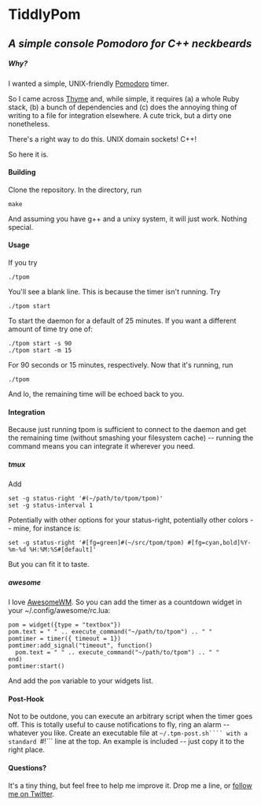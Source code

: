 # TiddlyPom
## _A simple console Pomodoro for C++ neckbeards_

##### Why?
I wanted a simple, UNIX-friendly [Pomodoro](http://pomodorotechnique.com/) timer.

So I came across [Thyme](http://thymerb.com) and, while simple, it requires (a) a whole Ruby stack, (b) a bunch of dependencies and (c) does the annoying thing of writing to a file for integration elsewhere. A cute trick, but a dirty one nonetheless.

There's a right way to do this. UNIX domain sockets! C++!

So here it is. 

#### Building
Clone the repository. In the directory, run
```
make
```

And assuming you have g++ and a unixy system, it will just work. Nothing special.

#### Usage
If you try
```
./tpom
```
You'll see a blank line. This is because the timer isn't running. Try

```
./tpom start
```

To start the daemon for a default of 25 minutes. If you want a different amount of time try one of:
```
./tpom start -s 90
./tpom start -m 15
```
For 90 seconds or 15 minutes, respectively. Now that it's running, run
```
./tpom
```

And lo, the remaining time will be echoed back to you.

#### Integration
Because just running tpom is sufficient to connect to the daemon and get the remaining time (without smashing your filesystem cache) -- running the command means you can integrate it wherever you need. 

##### tmux
Add
```
set -g status-right '#(~/path/to/tpom/tpom)'
set -g status-interval 1
```
Potentially with other options for your status-right, potentially other colors -- mine, for instance is:
```
set -g status-right '#[fg=green]#(~/src/tpom/tpom) #[fg=cyan,bold]%Y-%m-%d %H:%M:%S#[default]'
```
But you can fit it to taste.

##### awesome
I love [AwesomeWM](http://awesome.naquadah.org/). So you can add the timer as a countdown widget in your ~/.config/awesome/rc.lua:

```
pom = widget({type = "textbox"})
pom.text = " " .. execute_command("~/path/to/tpom") .. " "
pomtimer = timer({ timeout = 1})
pomtimer:add_signal("timeout", function() 
  pom.text = " " .. execute_command("~/path/to/tpom") .. " " 
end)
pomtimer:start()
```

And add the ```pom``` variable to your widgets list.

#### Post-Hook

Not to be outdone, you can execute an arbitrary script when the timer goes off. This is totally useful to cause notifications to fly, ring an alarm -- whatever you like. Create an executable file at ```~/.tpm-post.sh```` with a standard ```#!``` line at the top. An example is included -- just copy it to the right place.

#### Questions?
It's a tiny thing, but feel free to help me improve it. Drop me a line, or [follow me on Twitter](http://twitter.com/barakmich). 
